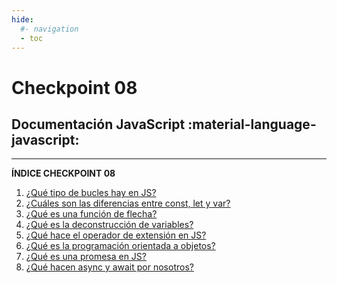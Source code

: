 ```yaml
---
hide:
  #- navigation
  - toc
---
```


<h1 class="title-index hide">Checkpoint 08</h1>

## <h2 class="description-index">Documentación JavaScript :material-language-javascript:</h2>
<hr>

**ÍNDICE CHECKPOINT 08**

  1. [¿Qué tipo de bucles hay en JS?](bucles-js.md)
  2. [¿Cuáles son las diferencias entre const, let y var?](variables-js.md)
  3. [¿Qué es una función de flecha?](funcion-flecha-js.md)
  4. [¿Qué es la deconstrucción de variables?](deconstruccion-de-variables-js.md)
  5. [¿Qué hace el operador de extensión en JS?](operador-de-extension-js.md)
  6. [¿Qué es la programación orientada a objetos?](que-es-poo-js.md)
  7. [¿Qué es una promesa en JS?](promesa-js.md)
  8. [¿Qué hacen async y await por nosotros?](async-await-js.md)
<br>
<br>
